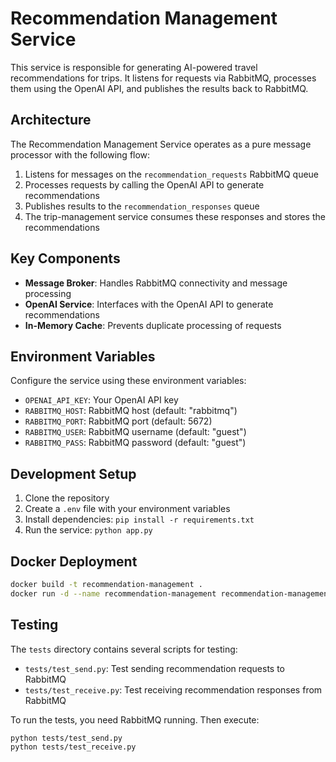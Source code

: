 # Recommendation Management Service

This service is responsible for generating AI-powered travel recommendations for trips. It listens for requests via RabbitMQ, processes them using the OpenAI API, and publishes the results back to RabbitMQ.

## Architecture

The Recommendation Management Service operates as a pure message processor with the following flow:

1. Listens for messages on the `recommendation_requests` RabbitMQ queue
2. Processes requests by calling the OpenAI API to generate recommendations
3. Publishes results to the `recommendation_responses` queue
4. The trip-management service consumes these responses and stores the recommendations

## Key Components

- **Message Broker**: Handles RabbitMQ connectivity and message processing
- **OpenAI Service**: Interfaces with the OpenAI API to generate recommendations
- **In-Memory Cache**: Prevents duplicate processing of requests

## Environment Variables

Configure the service using these environment variables:

- `OPENAI_API_KEY`: Your OpenAI API key
- `RABBITMQ_HOST`: RabbitMQ host (default: "rabbitmq")
- `RABBITMQ_PORT`: RabbitMQ port (default: 5672)
- `RABBITMQ_USER`: RabbitMQ username (default: "guest")
- `RABBITMQ_PASS`: RabbitMQ password (default: "guest")

## Development Setup

1. Clone the repository
2. Create a `.env` file with your environment variables
3. Install dependencies: `pip install -r requirements.txt`
4. Run the service: `python app.py`

## Docker Deployment

```bash
docker build -t recommendation-management .
docker run -d --name recommendation-management recommendation-management
```

## Testing

The `tests` directory contains several scripts for testing:

- `tests/test_send.py`: Test sending recommendation requests to RabbitMQ
- `tests/test_receive.py`: Test receiving recommendation responses from RabbitMQ

To run the tests, you need RabbitMQ running. Then execute:

```bash
python tests/test_send.py
python tests/test_receive.py
```

